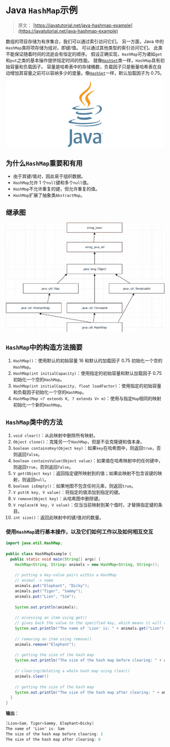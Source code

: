# Java `HashMap`示例

> 原文： [https://javatutorial.net/java-hashmap-example](https://javatutorial.net/java-hashmap-example)

数组的项目存储为有序集合，我们可以通过索引访问它们。 另一方面，Java 中的`HashMap`类将项存储为组对，即键/值。 可以通过其他类型的索引访问它们。 此类不能保证随着时间的流逝会有恒定的顺序。 假设正确实现，`HashMap`可为诸如`get`和`put`之类的基本操作提供恒定时间的性能。 就像[`HashSet`](https://javatutorial.net/java-hashset-example)类一样，`HashMap`具有初始容量和负载因子。 容量是哈希表中的存储桶数，负载因子只是衡量哈希表在自动增加其容量之前可以容纳多少的度量。像[`HashSet`](https://javatutorial.net/java-hashset-example)一样，默认加载因子为 0.75。

![java-featured-image](img/e0db051dedc1179e7424b6d998a6a772.jpg)

## 为什么`HashMap`重要和有用

*   由于其键/值对，因此易于组织数据。
*   `HashMap`允许 1 个`null`键和多个`null`值。
*   `HashMap`不允许重复的键，但允许重复的值。
*   `HashMap`扩展了抽象类`AbstractMap`。

## 继承图

![Inheritance diagram of HashMap](img/fff6489e999a8221d5c68f8d836ad5a7.jpg)

## `HashMap`中的构造方法摘要

1.  `HashMap()`：使用默认的初始容量 16 和默认的加载因子 0.75 初始化一个空的`HashMap`。
2.  `HashMap(int initialCapacity)`：使用指定的初始容量和默认加载因子 0.75 初始化一个空的`HashMap`。
3.  `HashMap(int initialCapacity, float loadFactor)`：使用指定的初始容量和负载因子初始化一个空的`HashMap`。
4.  `HashMap(Map <? extends K, ? extends V> m)`：使用与指定`Map`相同的映射初始化一个新的`HashMap`。

## `HashMap`类中的方法

1.  `void clear()`：从此映射中删除所有映射。
2.  `Object clone()`：克隆另一个`HashMap`，但是不会克隆键和值本身。
3.  `boolean containsKey(Object key)`：如果`key`在哈希图中，则返回`true`，否则返回`false`。
4.  `boolean containsValue(Object value)`：如果值在哈希映射中的任何键中，则返回`true`，否则返回`false`。
5.  `V get(Object key)`：返回指定键所映射到的值；如果此映射不包含该键的映射，则返回`null`。
6.  `boolean isEmpty()`：如果地图不包含任何元素，则返回`true`。
7.  `V put(K key, V value)`：将指定的值添加到指定的键。
8.  `V remove(Object key)`：从哈希图中删除键。
9.  `V replace(K key, V value)`：仅当当前映射到某个值时，才替换指定键的条目。
10.  `int size()`：返回此映射中的键/值对的数量。

### 使用`HashMap`进行基本操作，以及它们如何工作以及如何相互交互

```java
import java.util.HashMap;

public class HashMapExample {
  public static void main(String[] args) {
    HashMap<String, String> animals = new HashMap<String, String>();

    // putting a key-value pairs within a HashMap
    // animal -> name
    animals.put("Elephant", "Dicky");
    animals.put("Tiger", "Sammy");
    animals.put("Lion", "Sim");

    System.out.println(animals); 

    // accessing an item using get()
    // gives back the value to the specified key, which means it will return back "Sim"
    System.out.println("The name of 'Lion' is: " + animals.get("Lion");

    // removing an item using remove()
    animals.remove("Elephant");

    // getting the size of the hash map
    System.out.println("The size of the hash map before clearing: " + animals.size());

    // clearing/deleting a whole hash map using clear()
    animals.clear()

    // getting the size of the hash map
    System.out.println("The size of the hash map after clearing: " + animals.size());
  }
}
```

**输出**：

```java
[Lion=Sam, Tiger=Sammy, Elephant=Dicky]
The name of 'Lion' is: Sam
The size of the hash map before clearing: 2
The size of the hash map after clearing: 0
```